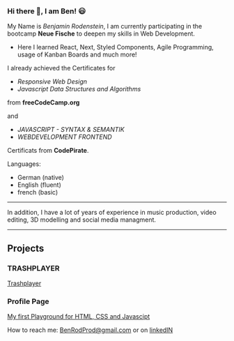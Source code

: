 ### Hi there 👋, I am Ben! :smiley:



My Name is *Benjamin Rodenstein*, I am currently participating in the bootcamp **Neue Fische** to deepen my skills in Web Development.

- Here I learned React, Next, Styled Components, Agile Programming, usage of Kanban Boards and much more!

I already achieved the Certificates for 

- *Responsive Web Design*
- *Javascript Data Structures and Algorithms* 

from **freeCodeCamp.org** 

and

- *JAVASCRIPT - SYNTAX & SEMANTIK*
- *WEBDEVELOPMENT FRONTEND* 

Certificats from **CodePirate**.

Languages:
- German (native)
- English (fluent)
- french (basic)

---

In addition, I have a lot of years of experience in music production, video editing, 3D modelling and social media managment.

---

## Projects

### TRASHPLAYER

[Trashplayer](https://benrodprod.github.io/TrashPlayer/)

### Profile Page

[My first Playground for HTML, CSS and Javascipt](https://benrodprod.github.io/Profile_Page/html/index.html)

How to reach me: BenRodProd@gmail.com
or on [linkedIN](https://www.linkedin.com/in/benjamin-rodenstein-26aabb26a/)

